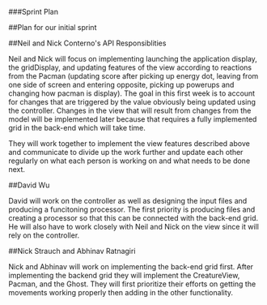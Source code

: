 ###Sprint Plan

##Plan for our initial sprint

##Neil and Nick Conterno's API Responsiblities

Neil and Nick will focus on implementing launching the application display, the gridDisplay, and updating features of the view according to reactions from the Pacman (updating score after picking up energy dot, leaving from one side of screen and entering opposite, picking up powerups and changing how pacman is display). The goal in this first week is to account for changes that are triggered by the value obviously being updated using the controller. Changes in the view that will result from changes from the model will be implemented later because that requires a fully implemented grid in the back-end which will take time.

They will work together to implement the view features described above and communicate to divide up the work further and update each other regularly on what each person is working on and what needs to be done next.

##David Wu

David will work on the controller as well as designing the input files and producing a funcitoning processor. The first priority is producing files and creating a processor so that this can be connected with the back-end grid. He will also have to work closely with Neil and Nick on the view since it will rely on the controller.

##Nick Strauch and Abhinav Ratnagiri

Nick and Abhinav will work on implementing the back-end grid first. After implementing the backend grid they will implement the CreatureView, Pacman, and the Ghost. They will first prioritize their efforts on getting the movements working properly then adding in the other functionality.